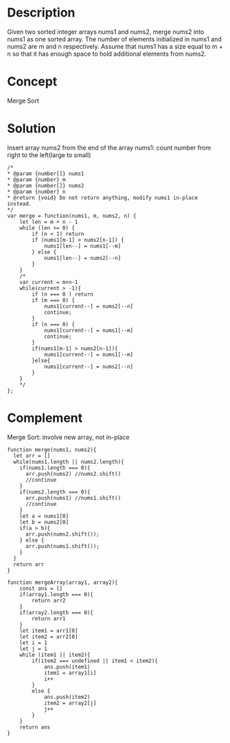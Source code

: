 # Description
Given two sorted integer arrays nums1 and nums2, merge nums2 into nums1 as one sorted array. The number of elements initialized in nums1 and nums2 are m and n respectively. Assume that nums1 has a size equal to m + n so that it has enough space to hold additional elements from nums2.

# Concept
Merge Sort 

# Solution
Insert array nums2 from the end of the array nums1: count number from right to the left(large to small)
```
/* 
* @param {number[]} nums1
* @param {number} m
* @param {number[]} nums2
* @param {number} n
* @return {void} Do not return anything, modify nums1 in-place instead.
*/
var merge = function(nums1, m, nums2, n) {
    let len = m + n - 1
    while (len >= 0) {
        if (n < 1) return
        if (nums1[m-1] > nums2[n-1]) {
            nums1[len--] = nums1[--m]
        } else {
            nums1[len--] = nums2[--n]
        }
    }
    /*
    var current = m+n-1
    while(current > -1){
        if (n === 0 ) return
        if (m === 0) {
            nums1[current--] = nums2[--n]
            continue;
        }
        if (n === 0) {
            nums1[current--] = nums1[--m]
            continue;
        }
        if(nums1[m-1] > nums2[n-1]){
            nums1[current--] = nums1[--m]
        }else{
            nums1[current--] = nums2[--n]
        }
    }
    */
};
```
# Complement
Merge Sort: involve new array, not in-place
```
function merge(nums1, nums2){
  let arr = []
  while(nums1.length || nums2.length){
    if(nums1.length === 0){
      arr.push(nums2) //nums2.shift()
      //continue
    }
    if(nums2.length === 0){
      arr.push(nums1) //nums1.shift()
      //continue
    }
    let a = nums1[0]
    let b = nums2[0]
    if(a > b){
      arr.push(nums2.shift());
    } else {
      arr.push(nums1.shift());
    }
  }
  return arr
}

function mergeArray(array1, array2){
	const ans = []
	if(array1.length === 0){
		return arr2
	}
	if(array2.length === 0){
		return arr1
	}
	let item1 = arr1[0]
	let item2 = arr2[0]
	let i = 1
  	let j = 1
	while (item1 || item2){
	   	if(item2 === undefined || item1 < item2){
		    ans.push(item1)
		    item1 = array1[i]
		    i++
	   	}   
	   	else {
		    ans.push(item2)
		    item2 = array2[j]
		    j++
	   	}
	}
  	return ans
}
```
